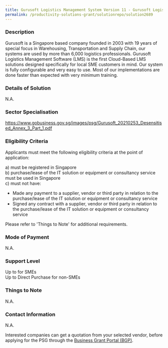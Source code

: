 ```yaml
---
title: Gurusoft Logistics Management System Version 11 - Gurusoft Logistics Management System -  3 Users Pack
permalink: /productivity-solutions-grant/solutionrepo/solution2689
---
```


### Description

Gurusoft is a Singapore based company founded in 2003 with 19 years of special focus in Warehousing, Transportation and Supply Chain, our systems are used by more than 6,000 logistics professionals.
Gurusoft Logistics Management Software (LMS) is the first Cloud-Based LMS solutions designed specifically for local SME customers in mind.  Our system is fully configurable and very easy to use. Most of our implementations are done faster than expected with very minimum training.

### Details of Solution

N.A.

### Sector Specialisation

https://www.gobusiness.gov.sg/images/psg/Gurusoft_20210253_Desensitised_Annex_3_Part_1.pdf

### Eligibility Criteria

Applicants must meet the following eligibility criteria at the point of application:

a) must be registered in Singapore <br>
b) purchase/lease of the IT solution or equipment or consultancy service must be used in Singapore <br>
c) must not have:
- Made any payment to a supplier, vendor or third party in relation to the purchase/lease of the IT solution or equipment or consultancy service
- Signed any contract with a supplier, vendor or third party in relation to the purchase/lease of the IT solution or equipment or consultancy service

Please refer to 'Things to Note' for additional requirements.

### Mode of Payment
N.A.

### Support Level
Up to  for SMEs <br>
Up to Direct Purchase for non-SMEs

### Things to Note
N.A.

### Contact Information
N.A.

Interested companies can get a quotation from your selected vendor, before applying for the PSG through the <a target='_blank' rel='noopener' href='https://www.businessgrants.gov.sg/'>Business Grant Portal (BGP)</a>.
